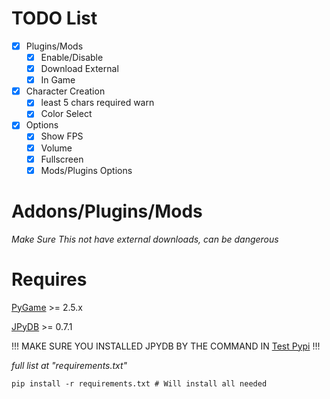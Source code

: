 # TODO List
- [x] Plugins/Mods
    - [x] Enable/Disable
    - [x] Download External
    - [x] In Game
- [x] Character Creation
    - [x] least 5 chars required warn
    - [x] Color Select
- [x] Options
    - [x] Show FPS
    - [x] Volume
    - [x] Fullscreen
    - [x] Mods/Plugins Options

# Addons/Plugins/Mods

*Make Sure This not have external downloads, can be dangerous*

# Requires
[PyGame](https://pypi.org/project/pygame/) >= 2.5.x

[JPyDB](https://test.pypi.org/project/JPyDB/) >= 0.7.1


!!!         MAKE SURE YOU INSTALLED JPYDB BY THE COMMAND IN [Test Pypi](https://test.pypi.org/project/JPyDB/)         !!!

*full list at "requirements.txt"*

```shell
pip install -r requirements.txt # Will install all needed
```